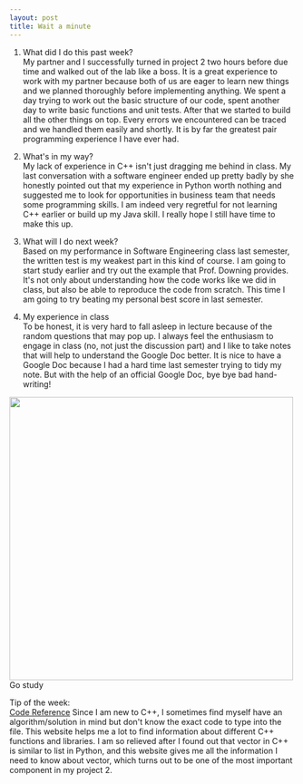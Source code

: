```yaml
---
layout: post
title: Wait a minute
---
```

1. What did I do this past week?  
My partner and I successfully turned in project 2 two hours before due time and walked out of the lab like a boss. It is a great experience to work with my partner because both of us are eager to learn new things and we planned thoroughly before implementing anything. We spent a day trying to work out the basic structure of our code, spent another day to write basic functions and unit tests. After that we started to build all the other things on top. Every errors we encountered can be traced and we handled them easily and shortly. It is by far the greatest pair programming experience I have ever had.  

2. What's in my way?  
My lack of experience in C++ isn't just dragging me behind in class. My last conversation with a software engineer ended up pretty badly by she honestly pointed out that my experience in Python worth nothing and suggested me to look for opportunities in business team that needs some programming skills. I am indeed very regretful for not learning C++ earlier or build up my Java skill. I really hope I still have time to make this up.  

3. What will I do next week?  
Based on my performance in Software Engineering class last semester, the written test is my weakest part in this kind of course. I am going to start study earlier and try out the example that Prof. Downing provides. It's not only about understanding how the code works like we did in class, but also be able to reproduce the code from scratch. This time I am going to try beating my personal best score in last semester.   

4.  My experience in class  
To be honest, it is very hard to fall asleep in lecture because of the random questions that may pop up. I always feel the enthusiasm to engage in class (no, not just the discussion part) and I like to take notes that will help to understand the Google Doc better. It is nice to have a Google Doc because I had a hard time last semester trying to tidy my note. But with the help of an official Google Doc, bye bye bad hand-writing!   

<img src="http://memesvault.com/wp-content/uploads/Meme-Faces-Like-A-Boss-01.jpg" width="500"> 
Go study

Tip of the week:  
[Code Reference](http://www.cplusplus.com/) Since I am new to C++, I sometimes find myself have an algorithm/solution in mind but don't know the exact code to type into the file. This website helps me a lot to find information about different C++ functions and libraries. I am so relieved after I found out that vector in C++ is similar to list in Python, and this website gives me all the information I need to know about vector, which turns out to be one of the most important component in my project 2.
